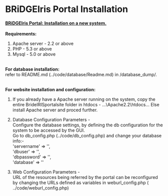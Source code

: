 # BRiDGEIris Portal Installation

<b><u>BRiDGEIris Portal: Installation on a new system. </u></b><br><br>
<b>Requirements:</b><br>
1. Apache server - 2.2 or above<br>
2. PHP - 5.3 or above<br>
3. Mysql - 5.0 or above<br><br>

<b>For database installation: </b><br>
refer to README.md (../code/database/Readme.md) in /database_dump/.<br><br>

<b>For website installation and configuration: </b><br>
1. If you already have a Apache server running on the system, copy the entire BrideIRISportalsite folder in htdocs - ...\Apache2.2\htdocs\...  Else install Apache server and proced further.<br>

2. Database Configuration Parameters - <br>
Configure the database settings, by defining the db configuration for the system to be accessed by the GUI. <br>
Go to db_config.php (../code/db_config.php)  and change your database info:-<br>
'servername' => '', <br>
'dbuser' => '', <br>
'dbpassword' => '', <br>
'database' => ''<br>

3. Web Configuration Parameters - <br>
URL of the resources being referred by the portal can be reconfigured by changing the URLs defined as variables in weburl_config.php ( ../code/weburl_config.php)

